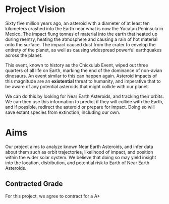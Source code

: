 # Project Vision

Sixty five million years ago, an asteroid with a diameter of at least ten kilometers crashed into the Earth near what is now the Yucatan Peninsula in Mexico. The impact flung tonnes of material into the earth that heated up during reentry, heating the atmosphere and causing a rain of hot material onto the surface. The impact caused dust from the crater to envelop the entirety of the planet, as well as causing widespread powerful earthquakes across the planet.

This event, known to history as the Chicxulub Event, wiped out three quarters of all life on Earth, marking the end of the dominance of non-avian dinosaurs. An event similar to this can happen again. Asteroid impacts of this magnitude are an **existential** threat to humanity, and imperative that to be aware of any potential asteroids that might collide with our planet. 

We can do this by looking for Near Earth Asteroids, and tracking their orbits. We can then use this information to predict if they will collide with the Earth, and if possible, redirect the asteroid or prepare for impact. Doing so will save extant species from extinction, including our own. 

# Aims
Our project aims to analyze known Near Earth Asteroids, and infer data about them such as orbit trajectories, likelihood of impact, and position within the wider solar system. We believe that doing so may yield insight into the location, distribution, and potential risk to Earth of Near Earth Asteroids.


## Contracted Grade

For this project, we agree to contract for a A+
